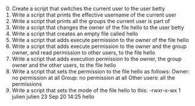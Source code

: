 0) Create a script that switches the current user to the user betty
1) Write a script that prints the effective username of the current user
2) Write a script that prints all the groups the current user is part of
3) Write a script that changes the owner of the file hello to the user betty
4) Write a script that creates an empty file called hello
5) Write a script that adds execute permission to the owner of the file hello
6) Write a script that adds execute permission to the owner and the group owner, and read permission to other users, to the file hello
7) Write a script that adds execution permission to the owner, the group owner and the other users, to the file hello
8) Write a script that sets the permission to the file hello as follows:
Owner: no permission at all
Group: no permission at all
Other users: all the permissions
9) Write a script that sets the mode of the file hello to this: -rwxr-x-wx 1 julien julien 23 Sep 20 14:25 hello
